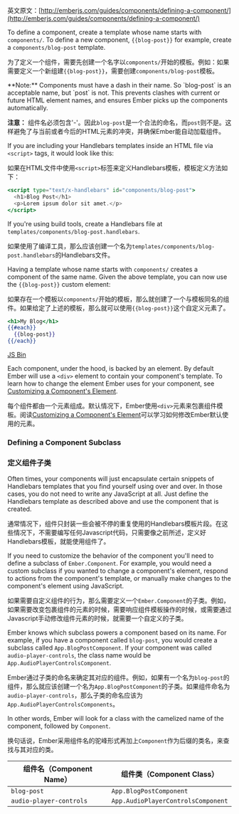 英文原文：[http://emberjs.com/guides/components/defining-a-component/](http://emberjs.com/guides/components/defining-a-component/)

To define a component, create a template whose name starts with
`components/`. To define a new component, `{{blog-post}}` for example,
create a `components/blog-post` template.

为了定义一个组件，需要先创建一个名字以`components/`开始的模板。例如：如果需要定义一个新组建`{{blog-post}}`，需要创建`components/blog-post`模板。

<aside>
  **Note:** Components must have a dash in their name. So `blog-post` is an acceptable name,
  but `post` is not. This prevents clashes with current or future HTML element names, and
  ensures Ember picks up the components automatically.

  **注意：** 组件名必须包含'-'。因此`blog-post`是一个合法的命名，而`post`则不是。这样避免了与当前或者今后的HTML元素的冲突，并确保Ember能自动加载组件。
</aside>

If you are including your Handlebars templates inside an HTML file via
`<script>` tags, it would look like this:

如果在HTML文件中使用`<script>`标签来定义Handlebars模板，模板定义方法如下：

```handlebars
<script type="text/x-handlebars" id="components/blog-post">
  <h1>Blog Post</h1>
  <p>Lorem ipsum dolor sit amet.</p>
</script>
```

If you're using build tools, create a Handlebars file at
`templates/components/blog-post.handlebars`.

如果使用了编译工具，那么应该创建一个名为`templates/components/blog-post.handlebars`的Handlebars文件。

Having a template whose name starts with `components/` creates a
component of the same name. Given the above template, you can now use the
`{{blog-post}}` custom element:

如果存在一个模板以`components/`开始的模板，那么就创建了一个与模板同名的组件。如果给定了上述的模板，那么就可以使用`{{blog-post}}`这个自定义元素了。

```handlebars
<h1>My Blog</h1>
{{#each}}
  {{blog-post}}
{{/each}}
```

<a class="jsbin-embed" href="http://jsbin.com/ifuxey/1/embed?live,html">JS Bin</a><script src="http://static.jsbin.com/js/embed.js"></script>

Each component, under the hood, is backed by an element. By default
Ember will use a `<div>` element to contain your component's template.
To learn how to change the element Ember uses for your component, see
[Customizing a Component's Element](/guides/components/customizing-a-components-element).

每个组件都由一个元素组成。默认情况下，Ember使用`<div>`元素来包裹组件模板。阅读[Customizing a Component's Element](/guides/components/customizing-a-components-element)可以学习如何修改Ember默认使用的元素。

### Defining a Component Subclass

### 定义组件子类

Often times, your components will just encapsulate certain snippets of
Handlebars templates that you find yourself using over and over. In
those cases, you do not need to write any JavaScript at all. Just define
the Handlebars template as described above and use the component that is
created.

通常情况下，组件只封装一些会被不停的重复使用的Handlebars模板片段。在这些情况下，不需要编写任何Javascript代码，只需要像之前所述，定义好Handlebars模板，就能使用组件了。

If you need to customize the behavior of the component you'll
need to define a subclass of `Ember.Component`. For example, you would
need a custom subclass if you wanted to change a component's element,
respond to actions from the component's template, or manually make
changes to the component's element using JavaScript.

如果需要自定义组件的行为，那么需要定义一个`Ember.Component`的子类。例如，如果需要改变包裹组件的元素的时候，需要响应组件模板操作的时候，或需要通过Javascript手动修改组件元素的时候，就需要一个自定义的子类。

Ember knows which subclass powers a component based on its name. For
example, if you have a component called `blog-post`, you would create a
subclass called `App.BlogPostComponent`. If your component was called
`audio-player-controls`, the class name would be
`App.AudioPlayerControlsComponent`.

Ember通过子类的命名来确定其对应的组件。例如，如果有一个名为`blog-post`的组件，那么就应该创建一个名为`App.BlogPostComponent`的子类。如果组件命名为`audio-player-controls`，那么子类的命名应该为`App.AudioPlayerControlsComponents`。

In other words, Ember will look for a class with the camelized name of
the component, followed by `Component`.

换句话说，Ember采用组件名的驼峰形式再加上`Component`作为后缀的类名，来查找与其对应的类。

<table>
  <thead>
  <tr>
    <th>组件名（Component Name）</th>
    <th>组件类（Component Class）</th>
  </tr>
  </thead>
  <tr>
    <td><code>blog-post</code></td>
    <td><code>App.BlogPostComponent</code></td>
  </tr>
  <tr>
    <td><code>audio-player-controls</code></td>
    <td><code>App.AudioPlayerControlsComponent</code></td>
  </tr>
</table>
